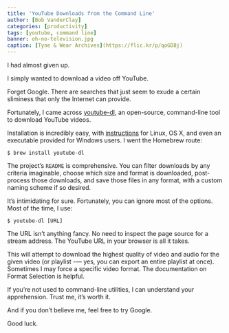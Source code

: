```yaml
---
title: 'YouTube Downloads from the Command Line'
author: [Bob VanderClay]
categories: [productivity]
tags: [youtube, command line]
banner: oh-no-television.jpg
caption: [Tyne & Wear Archives](https://flic.kr/p/qoGD8j)
---
```


I had almost given up.

I simply wanted to download a video off YouTube.

Forget Google. There are searches that just seem to exude a certain sliminess that only the Internet can provide.

Fortunately, I came across [youtube-dl][1], an open-source, command-line tool to download YouTube videos.

Installation is incredibly easy, with [instructions][2] for Linux, OS X, and even an executable provided for Windows users. I went the Homebrew route:

```
$ brew install youtube-dl
```

The project’s `README` is comprehensive. You can filter downloads by any criteria imaginable, choose which size and format is downloaded, post-process those downloads, and save those files in any format, with a custom naming scheme if so desired.

It’s intimidating for sure. Fortunately, you can ignore most of the options. Most of the time, I use:

```
$ youtube-dl [URL]
```

The URL isn’t anything fancy. No need to inspect the page source for a stream address. The YouTube URL in your browser is all it takes.

This will attempt to download the highest quality of video and audio for the given video (or playlist -— yes, you can export an entire playlist at once). Sometimes I may force a specific video format. The documentation on Format Selection is helpful.

If you’re not used to command-line utilities, I can understand your apprehension. Trust me, it’s worth it.

And if you don’t believe me, feel free to try Google.

Good luck.

[1]:	https://rg3.github.io/youtube-dl/
[2]:	https://rg3.github.io/youtube-dl/download.html
